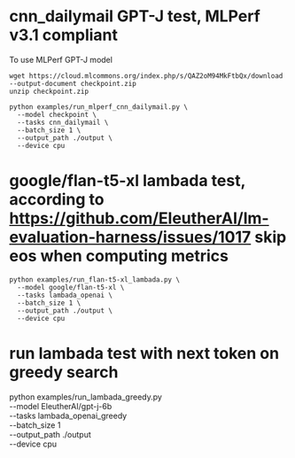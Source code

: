 # cnn_dailymail GPT-J test, MLPerf v3.1 compliant 
To use MLPerf GPT-J model
```
wget https://cloud.mlcommons.org/index.php/s/QAZ2oM94MkFtbQx/download --output-document checkpoint.zip
unzip checkpoint.zip
```
```
python examples/run_mlperf_cnn_dailymail.py \
  --model checkpoint \
  --tasks cnn_dailymail \
  --batch_size 1 \
  --output_path ./output \
  --device cpu
```

# google/flan-t5-xl lambada test, according to https://github.com/EleutherAI/lm-evaluation-harness/issues/1017 skip eos when computing metrics 
```
python examples/run_flan-t5-xl_lambada.py \
  --model google/flan-t5-xl \
  --tasks lambada_openai \
  --batch_size 1 \
  --output_path ./output \
  --device cpu
```

# run lambada test with next token on greedy search
python examples/run_lambada_greedy.py \
  --model EleutherAI/gpt-j-6b \
  --tasks lambada_openai_greedy \
  --batch_size 1 \
  --output_path ./output \
  --device cpu


